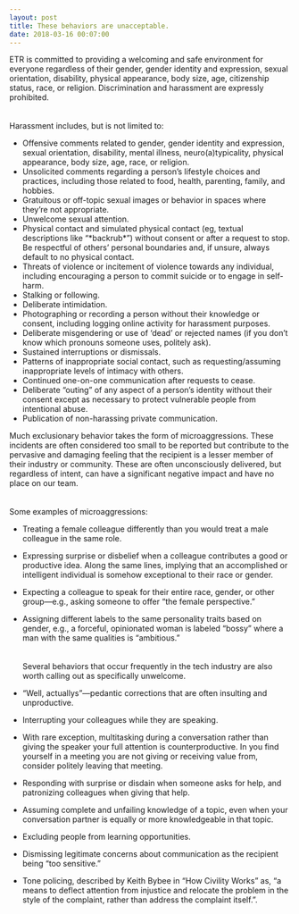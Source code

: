 ```yaml
---
layout: post
title: These behaviors are unacceptable.
date: 2018-03-16 00:07:00
---
```


ETR is committed to providing a welcoming and safe environment for everyone regardless of their gender, gender identity and expression, sexual orientation, disability, physical appearance, body size, age, citizenship status, race, or religion. Discrimination and harassment are expressly prohibited.
<br><br><br>
Harassment includes, but is not limited to:

* Offensive comments related to gender, gender identity and expression, sexual orientation, disability, mental illness, neuro(a)typicality, physical appearance, body size, age, race, or religion.
* Unsolicited comments regarding a person’s lifestyle choices and practices, including those related to food, health, parenting, family, and hobbies.
* Gratuitous or off-topic sexual images or behavior in spaces where they’re not appropriate.
* Unwelcome sexual attention.
* Physical contact and simulated physical contact (eg, textual descriptions like “\*backrub\*”) without consent or after a request to stop. Be respectful of others’ personal boundaries and, if unsure, always default to no physical contact.
* Threats of violence or incitement of violence towards any individual, including encouraging a person to commit suicide or to engage in self-harm.
* Stalking or following.
* Deliberate intimidation.
* Photographing or recording a person without their knowledge or consent, including logging online activity for harassment purposes.
* Deliberate misgendering or use of ‘dead’ or rejected names (if you don’t know which pronouns someone uses, politely ask).
* Sustained interruptions or dismissals.
* Patterns of inappropriate social contact, such as requesting/assuming inappropriate levels of intimacy with others.
* Continued one-on-one communication after requests to cease.
* Deliberate “outing” of any aspect of a person’s identity without their consent except as necessary to protect vulnerable people from intentional abuse.
* Publication of non-harassing private communication.

Much exclusionary behavior takes the form of microaggressions. These incidents are often considered too small to be reported but contribute to the pervasive and damaging feeling that the recipient is a lesser member of their industry or community. These are often unconsciously delivered, but regardless of intent, can have a significant negative impact and have no place on our team.
<br><br><br>
Some examples of microaggressions:

* Treating a female colleague differently than you would treat a male colleague in the same role.
* Expressing surprise or disbelief when a colleague contributes a good or productive idea. Along the same lines, implying that an accomplished or intelligent individual is somehow exceptional to their race or gender.
* Expecting a colleague to speak for their entire race, gender, or other group—e.g., asking someone to offer “the female perspective.”
* Assigning different labels to the same personality traits based on gender, e.g., a forceful, opinionated woman is labeled “bossy” where a man with the same qualities is “ambitious.”
<br><br><br>
Several behaviors that occur frequently in the tech industry are also worth calling out as specifically unwelcome.

* “Well, actuallys”—pedantic corrections that are often insulting and unproductive.
* Interrupting your colleagues while they are speaking.
* With rare exception, multitasking during a conversation rather than giving the speaker your full attention is counterproductive. In you find yourself in a meeting you are not giving or receiving value from, consider politely leaving that meeting.
* Responding with surprise or disdain when someone asks for help, and patronizing colleagues when giving that help. 
* Assuming complete and unfailing knowledge of a topic, even when your conversation partner is equally or more knowledgeable in that topic. 
* Excluding people from learning opportunities.
* Dismissing legitimate concerns about communication as the recipient being “too sensitive.” 
* Tone policing, described by Keith Bybee in “How Civility Works” as, “a means to deflect attention from injustice and relocate the problem in the style of the complaint, rather than address the complaint itself.”.